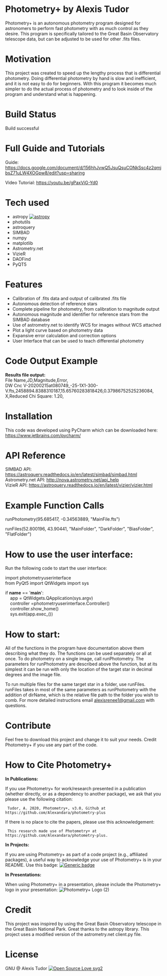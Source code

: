 # Photometry+ by Alexis Tudor 
Photometry+ is an autonomous photometry program designed for  astronomers to perform fast photometry with as much control  as they desire. This program is specifically tailored to the Great Basin Observatory telescope data, but can be adjusted to be used for other .fits files.

# Motivation
This project was created to speed up the lengthy process that is differential photometry. Doing differential photometry by hand is slow and inefficient, and it is not easy to do for beginners. With this program it becomes much simpler to do the actual process of photometry and to look inside of the program and understand what is happening.

# Build Status
Build successful

# Full Guide and Tutorials
Guide: https://docs.google.com/document/d/156hhJvwQ5JsuQsuCONkSsc4z2qmjbsZ71uLW4XOGpw8/edit?usp=sharing  

Video Tutorial: https://youtu.be/gPaxViG-Yd0

# Tech used
 - astropy [![astropy](http://img.shields.io/badge/powered%20by-AstroPy-orange.svg?style=flat)](http://www.astropy.org/)
 - photutils
 - astroquery 
 - SIMBAD
 - numpy
 - matplotlib
 - Astrometry.net
 - VizieR
 - DAOFind
 - PyQT5 
 
# Features
 - Calibration of .fits data and output of calibrated .fits file
 - Autonomous detection of reference stars
 - Complete pipeline for photometry, from calibration to magnitude output
 - Autonomous magnitude and identifier for reference stars from the SIMBAD database
 - Use of astrometry.net to identify WCS for images without WCS attached
 - Plot a light curve based on photometry data
 - Expansive error calculation and correction options
 - User Interface that can be used to teach differential photometry
 
# Code Output Example
**Results file output:**   
File Name,JD,Magnitude,Error,    
DW Cnc V-20200215at080749_-25-1X1-300-V.fts,2458894.8388310187,15.65760283818426,0.37986752525236084,    
X,Reduced Chi Square: 1.20,

# Installation
This code was developed using PyCharm which can be downloaded here: https://www.jetbrains.com/pycharm/

# API Reference
SIMBAD API: https://astroquery.readthedocs.io/en/latest/simbad/simbad.html   
Astrometry.net API: http://nova.astrometry.net/api_help   
VizieR API: https://astroquery.readthedocs.io/en/latest/vizier/vizier.html   

# Example Function Calls
runPhotometry(95.685417, -0.34563889, "MainFile.fts")

runFiles(52.800196, 43.90441, "MainFolder", "DarkFolder", "BiasFolder", "FlatFolder")

# How to use the user interface:
Run the following code to start the user interface:  

import photometryuserinterface  
from PyQt5 import QtWidgets 
import sys

if __name__ == '__main__':  
    app = QtWidgets.QApplication(sys.argv)  
    controller =photometryuserinterface.Controller()  
    controller.show_home()  
    sys.exit(app.exec_())  

# How to start:
All of the functions in the program have documentation above them describing what they do.  The functions can be used separately or all at once. To do photometry on a single image, call runPhotometry. The parameters for runPhotometry are described above the function, but at its simplest it can be run with only the location of the target star in decimal degrees and the image file.   
  
To run multiple files for the same target star in a folder, use runFiles. runFiles takes in most of the same parameters as runPhotometry with the addition of dirName, which is the relative file path to the folder you wish to comb. For more detailed instructions email alexisrenee1@gmail.com with questions.
                
# Contribute
Feel free to download this project and change it to suit your needs. Credit Photometry+ if you use any part of the code.

# How to Cite Photometry+
**In Publications:**

If you use Photometry+ for work/research presented in a publication (whether directly, or as a dependency to another package), we ask that you please use the following citation:
     
     Tudor, A. 2020, Photometry+, v3.0, Github at https://github.com/Alexandara/photometry-plus

If there is no place to cite the papers, please use this acknowledgement:

     This research made use of Photometry+ at https://github.com/Alexandara/photometry-plus.
     
**In Projects:**

If you are using Photometry+ as part of a code project (e.g., affiliated packages), a useful way to acknowledge your use of Photometry+ is in your README. Use this badge: [![Generic badge](https://img.shields.io/badge/powered%20by-Photometry+-blue.svg)](https://github.com/Alexandara/photometry-plus)

**In Presentations:**

When using Photometry+ in a presentation, please include the Photometry+ logo in your presentation:
![Photometry+ Logo (2)](https://user-images.githubusercontent.com/6069321/86058691-23bf2e00-ba16-11ea-8f97-5ef990d68a4c.png)

# Credit 
This project was inspired by using the Great Basin Observatory telescope in the Great Basin National Park. Great thanks to the astropy library. This project uses a modified version of the astrometry.net client.py file.

# License 
GNU @ Alexis Tudor
[![Open Source Love svg2](https://badges.frapsoft.com/os/v2/open-source.svg?v=103)](https://github.com/ellerbrock/open-source-badges/)








